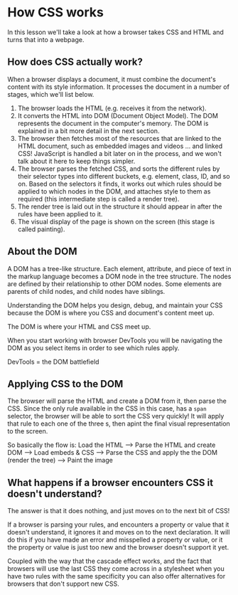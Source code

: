 # How CSS works #
In this lesson we'll take a look at how a browser takes CSS and HTML and turns that into a webpage.

## How does CSS actually work? ##
When a browser displays a document, it must combine the document's content with its style information. It processes the document in a number of stages, which we'll list below. 

1. The browser loads the HTML (e.g. receives it from the network).
2. It converts the HTML into DOM (Document Object Model). The DOM represents the document in the computer's memory. The DOM is explained in a bit more detail in the next section. 
3. The browser then fetches most of the resources that are linked to the HTML document, such as embedded images and videos ... and linked CSS! JavaScript is handled a bit later on in the process, and we won't talk about it here to keep things simpler.
4. The browser parses the fetched CSS, and sorts the different rules by their selector types into different buckets, e.g. element, class, ID, and so on. Based on the selectors it finds, it works out which rules should be applied to which nodes in the DOM, and attaches style to them as required (this intermediate step is called a render tree).
5. The render tree is laid out in the structure it should appear in after the rules have been applied to it.
6. The visual display of the page is shown on the screen (this stage is called painting).

## About the DOM ##
A DOM has a tree-like structure. Each element, attribute, and piece of text in the markup language becomes a DOM node in the tree structure. The nodes are defined by their relationship to other DOM nodes. Some elements are parents of child nodes, and child nodes have siblings. 

Understanding the DOM helps you design, debug, and maintain your CSS because the DOM is where you CSS and document's content meet up.

The DOM is where your HTML and CSS meet up.

When you start working with browser DevTools  you will be navigating the DOM as you select items in order to see which rules apply.

DevTools = the DOM battlefield

## Applying CSS to the DOM ##
The browser will parse the HTML and create a DOM from it, then parse the CSS. Since the only rule available in the CSS in this case, has a `span` selector, the browser will be able to sort the CSS very quickly! It will apply that rule to each one of the three <span>s, then apint the final visual representation to the screen.

So basically the flow is: 
Load the HTML --> Parse the HTML and create DOM --> Load embeds & CSS --> Parse the CSS and apply the the DOM (render the tree) --> Paint the image

## What happens if a browser encounters CSS it doesn't understand? ##
The answer is that it does nothing, and just moves on to the next bit of CSS!

If a browser is parsing your rules, and encounters a property or value that it doesn't understand, it ignores it and moves on to the next declaration. It will do this if you have made an error and misspelled a property or value, or it the property or value is just too new and the browser doesn't support it yet. 

Coupled with the way that the cascade effect works, and the fact that browsers will use the last CSS they come across in a stylesheet when you have two rules with the same specificity you can also offer alternatives for browsers that don't support new CSS.

